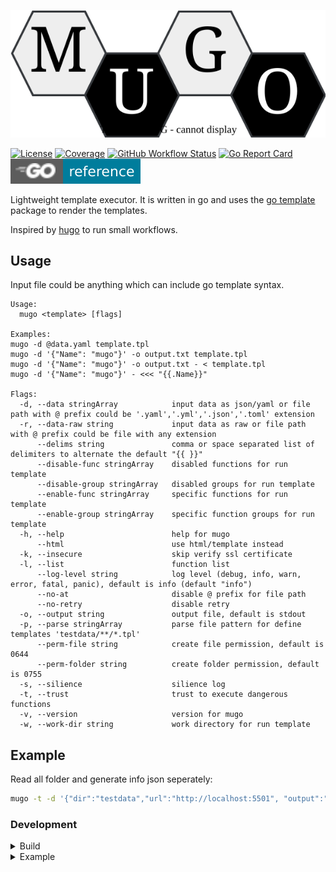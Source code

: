 ![mugo](assets/mugo.svg)

[![License](https://img.shields.io/github/license/rytsh/mugo?color=red&style=flat-square)](https://raw.githubusercontent.com/rytsh/mugo/main/LICENSE)
[![Coverage](https://img.shields.io/sonar/coverage/rytsh_mugo?logo=sonarcloud&server=https%3A%2F%2Fsonarcloud.io&style=flat-square)](https://sonarcloud.io/summary/overall?id=rytsh_mugo)
[![GitHub Workflow Status](https://img.shields.io/github/actions/workflow/status/rytsh/mugo/test.yml?branch=main&logo=github&style=flat-square&label=ci)](https://github.com/rytsh/mugo/actions)
[![Go Report Card](https://goreportcard.com/badge/github.com/rytsh/mugo?style=flat-square)](https://goreportcard.com/report/github.com/rytsh/mugo)
[![Go PKG](https://raw.githubusercontent.com/worldline-go/guide/main/badge/custom/reference.svg)](https://pkg.go.dev/github.com/rytsh/mugo)
<!-- [![Web](https://img.shields.io/badge/web-document-blueviolet?style=flat-square)](https://rytsh.github.io/mugo/) -->

Lightweight template executor. It is written in go and uses the [go template](https://golang.org/pkg/text/template/) package to render the templates.

Inspired by [hugo](https://gohugo.io/) to run small workflows.

## Usage

Input file could be anything which can include go template syntax.

```
Usage:
  mugo <template> [flags]

Examples:
mugo -d @data.yaml template.tpl
mugo -d '{"Name": "mugo"}' -o output.txt template.tpl
mugo -d '{"Name": "mugo"}' -o output.txt - < template.tpl
mugo -d '{"Name": "mugo"}' - <<< "{{.Name}}"

Flags:
  -d, --data stringArray            input data as json/yaml or file path with @ prefix could be '.yaml','.yml','.json','.toml' extension
  -r, --data-raw string             input data as raw or file path with @ prefix could be file with any extension
      --delims string               comma or space separated list of delimiters to alternate the default "{{ }}"
      --disable-func stringArray    disabled functions for run template
      --disable-group stringArray   disabled groups for run template
      --enable-func stringArray     specific functions for run template
      --enable-group stringArray    specific function groups for run template
  -h, --help                        help for mugo
      --html                        use html/template instead
  -k, --insecure                    skip verify ssl certificate
  -l, --list                        function list
      --log-level string            log level (debug, info, warn, error, fatal, panic), default is info (default "info")
      --no-at                       disable @ prefix for file path
      --no-retry                    disable retry
  -o, --output string               output file, default is stdout
  -p, --parse stringArray           parse file pattern for define templates 'testdata/**/*.tpl'
      --perm-file string            create file permission, default is 0644
      --perm-folder string          create folder permission, default is 0755
  -s, --silience                    silience log
  -t, --trust                       trust to execute dangerous functions
  -v, --version                     version for mugo
  -w, --work-dir string             work directory for run template
```

## Example

Read all folder and generate info json seperately:

```sh
mugo -t -d '{"dir":"testdata","url":"http://localhost:5501", "output":"output"}'  -w "." https://github.com/rytsh/mugo/raw/main/templates/folderInfo.tpl
```

### Development

<details><summary>Build</summary>

Get binary with the goreleaser

```sh
make build
# goreleaser build --snapshot --rm-dist --single-target
```

</details>

<details><summary>Example</summary>

```sh
go run cmd/mugo/main.go -r "." -p 'testdata/tpl/*.tpl' - < testdata/readStart.tpl > output.json
go run cmd/mugo/main.go -t -d '{"dir":"testdata","url":"http://localhost:5501"}'  -w "." - < testdata/readSeparateStart.tpl
```

</details>
